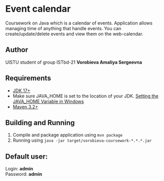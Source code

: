 # Event calendar
Coursework on Java which is a calendar of events. Application allows managing time of anything that handle events.
You can create/update/delete events and view them on the web-calendar.

## Author
UlSTU student of group ISTbd-21 **Vorobieva Amaliya Sergeevna**

## Requirements
- [JDK 17+](https://www.oracle.com/java/technologies/downloads/)
- Make sure JAVA_HOME is set to the location of your JDK. [Setting the JAVA_HOME Variable in Windows](https://confluence.atlassian.com/doc/setting-the-java_home-variable-in-windows-8895.html)
- [Maven 3.2+](https://maven.apache.org/install.html)

## Building and Running
1. Compile and package application using `mvn package`
2. Running using `java -jar target/vorobieva-coursework-*.*.*.jar`

## Default user:
Login: **admin**<br/>
Password: **admin**